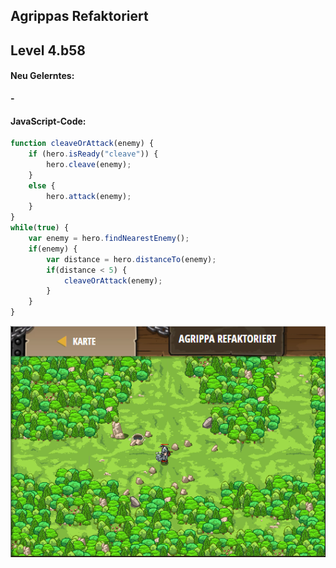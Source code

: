 ## **Agrippas Refaktoriert**
## Level 4.b58

#### Neu Gelerntes:
<b>-</b>

[comment]: <> (Was wurde gelernt und wie funktioniert die Technik?)

#### JavaScript-Code:
```js
function cleaveOrAttack(enemy) {
    if (hero.isReady("cleave")) {
        hero.cleave(enemy);        
    }
    else {
        hero.attack(enemy);
    }
}
while(true) {
    var enemy = hero.findNearestEnemy();
    if(enemy) {
        var distance = hero.distanceTo(enemy);
        if(distance < 5) {
            cleaveOrAttack(enemy);
        }
    }
}
```
![image](lvl4_b58.png)